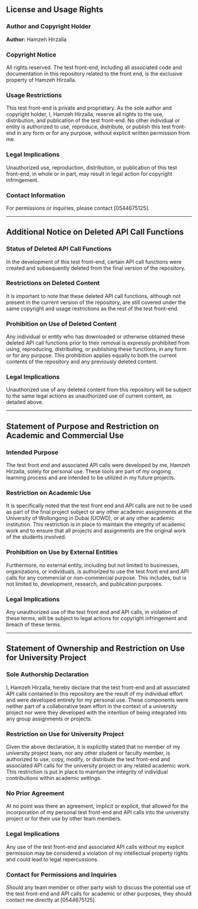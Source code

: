 ## License and Usage Rights

### Author and Copyright Holder
**Author:** Hamzeh Hirzalla

### Copyright Notice
All rights reserved. The test front-end, including all associated code and documentation in this repository related to the front end, is the exclusive property of Hamzeh Hirzalla.

### Usage Restrictions
This test front-end is private and proprietary. As the sole author and copyright holder, I, Hamzeh Hirzalla, reserve all rights to the use, distribution, and publication of the test front-end. No other individual or entity is authorized to use, reproduce, distribute, or publish this test front-end in any form or for any purpose, without explicit written permission from me.

### Legal Implications
Unauthorized use, reproduction, distribution, or publication of this test front-end, in whole or in part, may result in legal action for copyright infringement.

### Contact Information
For permissions or inquiries, please contact [0544675125].

---

## Additional Notice on Deleted API Call Functions

### Status of Deleted API Call Functions
In the development of this test front-end, certain API call functions were created and subsequently deleted from the final version of the repository.

### Restrictions on Deleted Content
It is important to note that these deleted API call functions, although not present in the current version of the repository, are still covered under the same copyright and usage restrictions as the rest of the test front-end. 

### Prohibition on Use of Deleted Content
Any individual or entity who has downloaded or otherwise obtained these deleted API call functions prior to their removal is expressly prohibited from using, reproducing, distributing, or publishing these functions, in any form or for any purpose. This prohibition applies equally to both the current contents of the repository and any previously deleted content.

### Legal Implications
Unauthorized use of any deleted content from this repository will be subject to the same legal actions as unauthorized use of current content, as detailed above.

---

## Statement of Purpose and Restriction on Academic and Commercial Use

### Intended Purpose
The test front end and associated API calls were developed by me, Hamzeh Hirzalla, solely for personal use. These tools are part of my ongoing learning process and are intended to be utilized in my future projects.

### Restriction on Academic Use
It is specifically noted that the test front end and API calls are not to be used as part of the final project subject or any other academic assignments at the University of Wollongong in Dubai (UOWD), or at any other academic institution. This restriction is in place to maintain the integrity of academic work and to ensure that all projects and assignments are the original work of the students involved.

### Prohibition on Use by External Entities
Furthermore, no external entity, including but not limited to businesses, organizations, or individuals, is authorized to use the test front end and API calls for any commercial or non-commercial purpose. This includes, but is not limited to, development, research, and publication purposes.

### Legal Implications
Any unauthorized use of the test front end and API calls, in violation of these terms, will be subject to legal actions for copyright infringement and breach of these terms.

---

## Statement of Ownership and Restriction on Use for University Project

### Sole Authorship Declaration
I, Hamzeh Hirzalla, hereby declare that the test front-end and all associated API calls contained in this repository are the result of my individual effort and were developed entirely for my personal use. These components were neither part of a collaborative team effort in the context of a university project nor were they developed with the intention of being integrated into any group assignments or projects.

### Restriction on Use for University Project
Given the above declaration, it is explicitly stated that no member of my university project team, nor any other student or faculty member, is authorized to use, copy, modify, or distribute the test front-end and associated API calls for the university project or any related academic work. This restriction is put in place to maintain the integrity of individual contributions within academic settings.

### No Prior Agreement
At no point was there an agreement, implicit or explicit, that allowed for the incorporation of my personal test front-end and API calls into the university project or for their use by other team members.

### Legal Implications
Any use of the test front-end and associated API calls without my explicit permission may be considered a violation of my intellectual property rights and could lead to legal repercussions.

### Contact for Permissions and Inquiries
Should any team member or other party wish to discuss the potential use of the test front-end and API calls for academic or other purposes, they should contact me directly at [0544675125].
